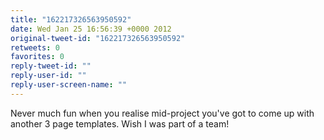 ```yaml
---
title: "162217326563950592"
date: Wed Jan 25 16:56:39 +0000 2012
original-tweet-id: "162217326563950592"
retweets: 0
favorites: 0
reply-tweet-id: ""
reply-user-id: ""
reply-user-screen-name: ""
---
```

Never much fun when you realise mid-project you've got to come up with another 3 page templates. Wish I was part of a team!
